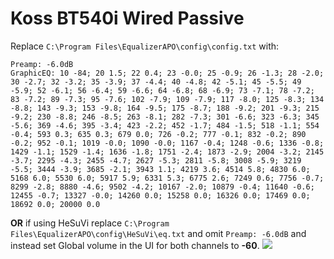 # Koss BT540i Wired Passive
Replace `C:\Program Files\EqualizerAPO\config\config.txt` with:
```
Preamp: -6.0dB
GraphicEQ: 10 -84; 20 1.5; 22 0.4; 23 -0.0; 25 -0.9; 26 -1.3; 28 -2.0; 30 -2.7; 32 -3.2; 35 -3.9; 37 -4.4; 40 -4.8; 42 -5.1; 45 -5.5; 49 -5.9; 52 -6.1; 56 -6.4; 59 -6.6; 64 -6.8; 68 -6.9; 73 -7.1; 78 -7.2; 83 -7.2; 89 -7.3; 95 -7.6; 102 -7.9; 109 -7.9; 117 -8.0; 125 -8.3; 134 -8.8; 143 -9.3; 153 -9.8; 164 -9.5; 175 -8.7; 188 -9.2; 201 -9.3; 215 -9.2; 230 -8.8; 246 -8.5; 263 -8.1; 282 -7.3; 301 -6.6; 323 -6.3; 345 -5.6; 369 -4.6; 395 -3.4; 423 -2.2; 452 -1.7; 484 -1.5; 518 -1.1; 554 -0.4; 593 0.3; 635 0.3; 679 0.0; 726 -0.2; 777 -0.1; 832 -0.2; 890 -0.2; 952 -0.1; 1019 -0.0; 1090 -0.0; 1167 -0.4; 1248 -0.6; 1336 -0.8; 1429 -1.1; 1529 -1.4; 1636 -1.8; 1751 -2.4; 1873 -2.9; 2004 -3.2; 2145 -3.7; 2295 -4.3; 2455 -4.7; 2627 -5.3; 2811 -5.8; 3008 -5.9; 3219 -5.5; 3444 -3.9; 3685 -2.1; 3943 1.1; 4219 3.6; 4514 5.8; 4830 6.0; 5168 6.0; 5530 6.0; 5917 5.9; 6331 5.3; 6775 2.6; 7249 0.6; 7756 -0.7; 8299 -2.8; 8880 -4.6; 9502 -4.2; 10167 -2.0; 10879 -0.4; 11640 -0.6; 12455 -0.7; 13327 -0.0; 14260 0.0; 15258 0.0; 16326 0.0; 17469 0.0; 18692 0.0; 20000 0.0
```
**OR** if using HeSuVi replace `C:\Program Files\EqualizerAPO\config\HeSuVi\eq.txt` and omit `Preamp: -6.0dB` and instead set Global volume in the UI for both channels to **-60**.
![](https://raw.githubusercontent.com/jaakkopasanen/AutoEq/master/results/Innerfidelity%202017/innerfidelity/onear/Koss%20BT540i%20Wired%20Passive/Koss%20BT540i%20Wired%20Passive.png)